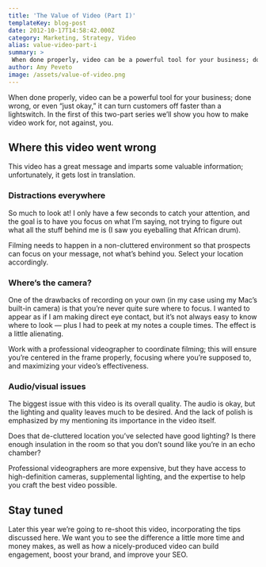 ```yaml
---
title: 'The Value of Video (Part I)'
templateKey: blog-post
date: 2012-10-17T14:58:42.000Z
category: Marketing, Strategy, Video
alias: value-video-part-i
summary: > 
 When done properly, video can be a powerful tool for your business; done wrong, or even "just okay," it can turn customers off faster than a lightswitch. In the first of this two-part series we’ll show you how to make video work for, not against, you.
author: Amy Peveto
image: /assets/value-of-video.png
---
```


When done properly, video can be a powerful tool for your business; done wrong, or even “just okay,” it can turn customers off faster than a lightswitch. In the first of this two-part series we’ll show you how to make video work for, not against, you.

Where this video went wrong
---------------------------

This video has a great message and imparts some valuable information; unfortunately, it gets lost in translation.

### Distractions everywhere

So much to look at! I only have a few seconds to catch your attention, and the goal is to have you focus on what I’m saying, not trying to figure out what all the stuff behind me is (I saw you eyeballing that African drum).

Filming needs to happen in a non-cluttered environment so that prospects can focus on your message, not what’s behind you. Select your location accordingly.

### Where’s the camera?

One of the drawbacks of recording on your own (in my case using my Mac’s built-in camera) is that you’re never quite sure where to focus. I wanted to appear as if I am making direct eye contact, but it’s not always easy to know where to look — plus I had to peek at my notes a couple times. The effect is a little alienating.

Work with a professional videographer to coordinate filming; this will ensure you’re centered in the frame properly, focusing where you’re supposed to, and maximizing your video’s effectiveness.

### Audio/visual issues

The biggest issue with this video is its overall quality. The audio is okay, but the lighting and quality leaves much to be desired. And the lack of polish is emphasized by my mentioning its importance in the video itself.

Does that de-cluttered location you’ve selected have good lighting? Is there enough insulation in the room so that you don’t sound like you’re in an echo chamber?

Professional videographers are more expensive, but they have access to high-definition cameras, supplemental lighting, and the expertise to help you craft the best video possible.

Stay tuned
----------

Later this year we’re going to re-shoot this video, incorporating the tips discussed here. We want you to see the difference a little more time and money makes, as well as how a nicely-produced video can build engagement, boost your brand, and improve your SEO.